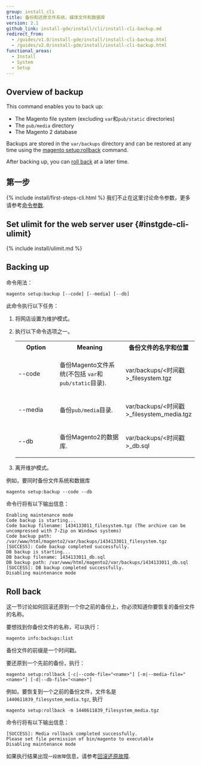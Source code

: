 ```yaml
---
group: install_cli
title: 备份和还原文件系统，媒体文件和数据库
version: 2.1
github_link: install-gde/install/cli/install-cli-backup.md
redirect_from:
  - /guides/v1.0/install-gde/install/install-cli-backup.html
  - /guides/v2.0/install-gde/install/install-cli-backup.html
functional_areas:
  - Install
  - System
  - Setup
---
```



<h2 id="instgde-cli-uninst-back-over">Overview of backup</h2>
This command enables you to back up:

*	The Magento file system (excluding <code>var</code>和<code>pub/static</code> directories)
*	The <code>pub/media</code> directory
*	The Magento 2 database

Backups are stored in the `var/backups` directory and can be restored at any time using the <a href="{{ page.baseurl }}/install-gde/install/cli/install-cli-uninstall-mods.html#instgde-cli-uninst-mod-roll">magento setup:rollback</a> command.

After backing up, you can <a href="#instgde-cli-uninst-roll">roll back</a> at a later time.

<h2 id="instgde-cli-before">第一步</h2>
{% include install/first-steps-cli.html %}
我们不止在这里讨论命令参数，更多请参考<a href="{{ page.baseurl }}/install-gde/install/cli/install-cli-subcommands.html#instgde-cli-subcommands-common">命令参数</a>.

## Set ulimit for the web server user {#instgde-cli-ulimit}
{% include install/ulimit.md %}

<h2 id="instgde-cli-uninst-back">Backing up</h2>
命令用法：

	magento setup:backup [--code] [--media] [--db]

此命令执行以下任务：

1.	将网店设置为维护模式。
2.	执行以下命令选项之一。

	<table>
	<col width="25%">
	<col width="40%">
	<col width="35%">
	<tbody>
		<tr>
			<th>Option</th>
			<th>Meaning</th>
			<th>备份文件的名字和位置</th>
		</tr>
		
	<tr>
		<td><p>--code</p></td>
		<td><p>备份Magento文件系统(不包括 <code>var</code>和<code>pub/static</code>目录).</p></td>
		<td><p>var/backups/&lt;时间戳>_filesystem.tgz</p></td>
	</tr>
	<tr>
		<td><p>--media</p></td>
		<td><p>备份<code>pub/media</code>目录.</p></td>
		<td><p>var/backups/&lt;时间戳>_filesystem_media.tgz</p></td>
	</tr>
	<tr>
	<tr>
		<td><p>--db</p></td>
		<td><p>备份Magento2的数据库.</p></td>
		<td><p>var/backups/&lt;时间戳>_db.sql</p></td>
	</tr>
	<tr>
	</tbody>
	</table>

3.	离开维护模式。

例如，要同时备份文件系统和数据库

	magento setup:backup --code --db

命令行将有以下输出信息：

	Enabling maintenance mode
	Code backup is starting...
	Code backup filename: 1434133011_filesystem.tgz (The archive can be uncompressed with 7-Zip on Windows systems)
	Code backup path: /var/www/html/magento2/var/backups/1434133011_filesystem.tgz
	[SUCCESS]: Code backup completed successfully.
	DB backup is starting...
	DB backup filename: 1434133011_db.sql
	DB backup path: /var/www/html/magento2/var/backups/1434133011_db.sql
	[SUCCESS]: DB backup completed successfully.
	Disabling maintenance mode

<h2 id="instgde-cli-uninst-roll">Roll back</h2>
这一节讨论如何回滚还原到一个你之前的备份上，你必须知道你要恢复的备份文件的名称。

要想找到你备份文件的名称，可以执行：

	magento info:backups:list

备份文件的前缀是一个时间戳。

要还原到一个先前的备份，执行：

	magento setup:rollback [-c|--code-file="<name>"] [-m|--media-file="<name>"] [-d|--db-file="<name>"]

例如，要恢复到一个之前的备份文件，文件名是`1440611839_filesystem_media.tgz`, 执行

	magento setup:rollback -m 1440611839_filesystem_media.tgz

命令行将有以下输出信息：

	[SUCCESS]: Media rollback completed successfully.
	Please set file permission of bin/magento to executable
	Disabling maintenance mode

<div class="bs-callout bs-callout-info" id="info">
  <p>如果执行结果出现<code>一段故障</code>信息，请参考<a href="{{ page.baseurl }}/install-gde/trouble/tshoot_segfault.html">回滚还原故障</a>.</p>
</div>